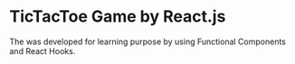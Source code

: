 # TicTacToe Game by React.js
The was developed for learning purpose by using Functional Components and React Hooks.

